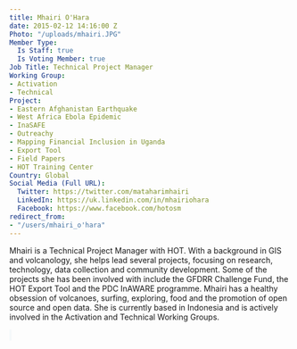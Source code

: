 ```yaml
---
title: Mhairi O'Hara
date: 2015-02-12 14:16:00 Z
Photo: "/uploads/mhairi.JPG"
Member Type:
  Is Staff: true
  Is Voting Member: true
Job Title: Technical Project Manager
Working Group:
- Activation
- Technical
Project:
- Eastern Afghanistan Earthquake
- West Africa Ebola Epidemic
- InaSAFE
- Outreachy
- Mapping Financial Inclusion in Uganda
- Export Tool
- Field Papers
- HOT Training Center
Country: Global
Social Media (Full URL):
  Twitter: https://twitter.com/mataharimhairi
  LinkedIn: https://uk.linkedin.com/in/mhairiohara
  Facebook: https://www.facebook.com/hotosm
redirect_from:
- "/users/mhairi_o'hara"
---
```


<p>Mhairi is a Technical Project Manager with HOT. With a background in GIS and volcanology, she helps lead several projects, focusing on research, technology, data collection and community development. Some of the projects she has been involved with include the GFDRR Challenge Fund, the HOT Export Tool and the PDC InAWARE programme. Mhairi has a healthy obsession of volcanoes, surfing, exploring, food and the promotion of open source and open data. She is currently based in Indonesia and is actively involved in the Activation and Technical Working Groups.</p><p><span style="color: #292f33; font-family: 'Helvetica Neue', Helvetica, Arial, sans-serif; font-size: 14px; background-color: #f5f8fa;">&nbsp;</span></p>

